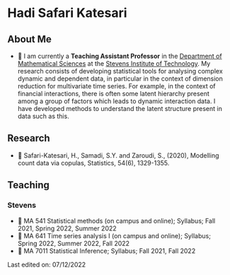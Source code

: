 <h1 align="left"> Hadi Safari Katesari</h1>



## About Me

- 🏢 I am currently a **Teaching Assistant Professor** in the [Department of Mathematical Sciences](https://www.stevens.edu/schaefer-school-engineering-science/departments/mathematical-sciences) at the [Stevens Institute of Technology](https://faculty.stevens.edu/hsafarik). My research consists of developing statistical tools for analysing complex dynamic and dependent data, in particular in the context of dimension reduction for multivariate time series. For example, in the context of financial interactions, there is often some latent hierarchy present among a group of factors which leads to dynamic interaction data. I have developed methods to understand the latent structure present in data such as this.


## Research 

- 🏢 Safari-Katesari, H., Samadi, S.Y. and Zaroudi, S., (2020), Modelling count data via copulas, Statistics, 54(6), 1329-1355.


## Teaching
### Stevens

- 🏢 MA 541 Statistical methods (on campus and online); Syllabus; Fall 2021, Spring 2022, Summer 2022
- 🏢 MA 641 Time series analysis I (on campus and online); Syllabus; Spring 2022, Summer 2022, Fall 2022
- 🏢 MA 7011 Statistical Inference; Syllabus; Fall 2021, Fall 2022













Last edited on: 07/12/2022
